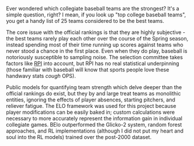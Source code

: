 Ever wondered which collegiate baseball teams are the strongest? It's a simple question, right? I mean, if you look up "top college baseball teams", you get a handy list of 25 teams considered to be the best teams.

The core issue with the official rankings is that they are highly subjective - the best teams rarely play each other over the course of the Spring season, instead spending most of their time running up scores against teams who never stood a chance in the first place. Even when they do play, baseball is notoriously susceptible to sampling noise. The selection committee takes factors like [RPI](https://en.wikipedia.org/wiki/Rating_percentage_index) into account, but RPI has no real statistical underpinning (those familiar with baseball will know that sports people love these handwavy stats *cough* OPS).

Public models for quantifying team strength which delve deeper than the official rankings do exist, but they by and large treat teams as monolithic entities, ignoring the effects of player absences, starting pitchers, and reliever fatigue. The ELO framework was used for this project because player modifications can be easily baked in; custom calculations were necessary to more accurately represent the information gain in individual collegiate games. BElo outperformed the Glicko-2 system, random forest approaches, and RL implementations (although I did not put my heart and soul into the RL models) trained over the post-2000 dataset.

